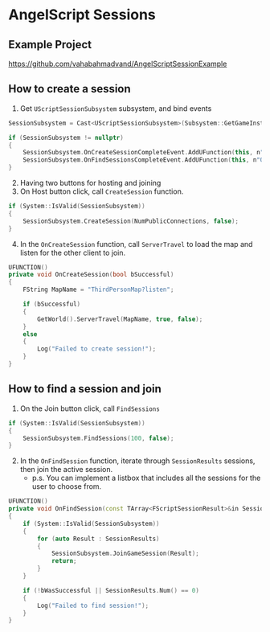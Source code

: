 # AngelScript Sessions

## Example Project
https://github.com/vahabahmadvand/AngelScriptSessionExample

## How to create a session
1.  Get ```UScriptSessionSubsystem``` subsystem, and bind events
```cpp
SessionSubsystem = Cast<UScriptSessionSubsystem>(Subsystem::GetGameInstanceSubsystem(UScriptSessionSubsystem::StaticClass()));

if (SessionSubsystem != nullptr)
{
    SessionSubsystem.OnCreateSessionCompleteEvent.AddUFunction(this, n"OnCreateSession");
    SessionSubsystem.OnFindSessionsCompleteEvent.AddUFunction(this, n"OnFindSession");
}
```

2. Having two buttons for hosting and joining
3. On Host button click, call ```CreateSession``` function.
```cpp
if (System::IsValid(SessionSubsystem))
{
    SessionSubsystem.CreateSession(NumPublicConnections, false);
}
```
4. In the ```OnCreateSession``` function, call ```ServerTravel``` to load the map and listen for the other client to join.

```cpp
UFUNCTION()
private void OnCreateSession(bool bSuccessful)
{
    FString MapName = "ThirdPersonMap?listen";

    if (bSuccessful)
    {
        GetWorld().ServerTravel(MapName, true, false);
    }
    else
    {
        Log("Failed to create session!");
    }
}
```


## How to find a session and join

1. On the Join button click, call ```FindSessions```
```cpp
if (System::IsValid(SessionSubsystem))
{
    SessionSubsystem.FindSessions(100, false);
}
```

2. In the  ```OnFindSession``` function, iterate through ```SessionResults``` sessions, then join the active session. 
    -  p.s. You can implement a listbox that includes all the sessions for the user to choose from. 

```cpp
UFUNCTION()
private void OnFindSession(const TArray<FScriptSessionResult>&in SessionResults, bool bWasSuccessful)
{
    if (System::IsValid(SessionSubsystem))
    {
        for (auto Result : SessionResults)
        {
            SessionSubsystem.JoinGameSession(Result);
            return;
        }
    }

    if (!bWasSuccessful || SessionResults.Num() == 0)
    {
        Log("Failed to find session!");
    }
}
```
